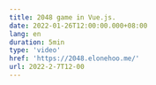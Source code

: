 ```yaml
---
title: 2048 game in Vue.js.
date: 2022-01-26T12:00:00.000+08:00
lang: en
duration: 5min
type: 'video'
href: 'https://2048.elonehoo.me/'
url: 2022-2-7T12-00
---
```

